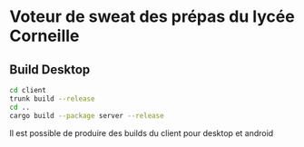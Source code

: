 # Voteur de sweat des prépas du lycée Corneille

## Build Desktop 
```bash
cd client
trunk build --release
cd ..
cargo build --package server --release
```

Il est possible de produire des builds du client pour desktop et android
